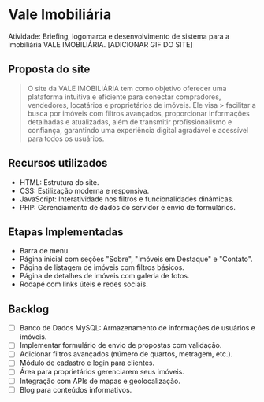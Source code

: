 # Vale Imobiliária
Atividade: Briefing, logomarca e desenvolvimento de sistema para a imobiliária VALE IMOBILIÁRIA.
[ADICIONAR GIF DO SITE]

## Proposta do site
> O site da VALE IMOBILIÁRIA tem como objetivo oferecer uma plataforma intuitiva e eficiente para conectar compradores, vendedores, locatários e proprietários de imóveis. Ele visa > facilitar a busca por imóveis com filtros avançados, proporcionar informações detalhadas e atualizadas, além de transmitir profissionalismo e confiança, garantindo uma experiência digital agradável e acessível para todos os usuários.
## Recursos utilizados
- HTML: Estrutura do site.
- CSS: Estilização moderna e responsiva.
- JavaScript: Interatividade nos filtros e funcionalidades dinâmicas.
- PHP: Gerenciamento de dados do servidor e envio de formulários.
## Etapas Implementadas
 + Barra de menu.
 + Página inicial com seções "Sobre", "Imóveis em Destaque" e "Contato".
 + Página de listagem de imóveis com filtros básicos.
 + Página de detalhes de imóveis com galeria de fotos.
 + Rodapé com links úteis e redes sociais.
## Backlog
- [ ] Banco de Dados MySQL: Armazenamento de informações de usuários e imóveis.
- [ ] Implementar formulário de envio de propostas com validação.
- [ ] Adicionar filtros avançados (número de quartos, metragem, etc.).
- [ ] Módulo de cadastro e login para clientes.
- [ ] Área para proprietários gerenciarem seus imóveis.
- [ ] Integração com APIs de mapas e geolocalização.
- [ ] Blog para conteúdos informativos.

